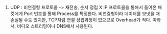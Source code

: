 1. UDP :  비연결형 프로토콜 -> 재전송, 순서 정립 X
          IP 프로토콜을 통해서 들어온 패킷에게 Port 번호를 통해 Process를 특정한다.
          비연결형이라 데이터를 보냇을 때 손실될 수도 있지만, TCP처럼 연결 성립과정이 없으므로 Overhead가 적다. 따라서, 비디오 스트리밍이나 DNS에서 사용된다.
          
